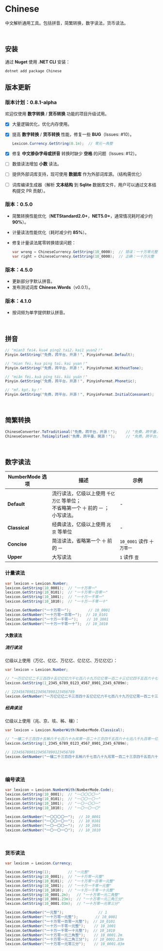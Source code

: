 # Chinese

中文解析通用工具。包括拼音，简繁转换，数字读法，货币读法。

<br/>

## 安装

通过 **Nuget** 使用 **.NET CLI** 安装：

```powershell
dotnet add package Chinese
```



## 版本更新

### 版本计划：0.8.1-alpha

欢迎仅使用 **数字转换** / **货币转换** 功能的项目升级试用。

- [x] 大量逻辑优化，优化内存使用。

- [x] 提高 **数字转换** / **货币转换** 性能，修复一些 **BUG**（Issues: #10）。

  ```csharp
  Lexicon.Currency.GetString(0.1m);  // 零元一角整
  ```

- [x] 修复 **中文掺杂字母或拼音** 转换时缺少 **空格** 的问题（Issues: #12）。

- [ ] 数值读法增加 **小数** 读法。

- [ ] 提供外部词库支持，现可使用 **数据库** 作为外部词库源。（结构需优化）

- [ ] 词库编译生成器（解析 **文本结构** 到 **Sqlite** 数据库文件，用户可以通过文本结构提交 PR 贡献）。

### 版本：0.5.0

- 简繁转换性能优化（**NETStandard2.0+**，**NET5.0+**，通常情况耗时减少约 **90%**）。

- 计量读法性能优化（耗时减少约 **85%**）。

- 修复计量读法尾零转换错误问题：

  ```csharp
  var wrong = ChineseCurrency.GetString(10_0000);  // 错误：一十万零元整
  var right = ChineseCurrency.GetString(10_0000);  // 正确：一十万元整
  ```

### 版本：4.5.0

- 更新部分字默认拼音。
- 发布测试词库 **Chinese.Words**（v0.0.1）。

### 版本：4.1.0

- 按词频为单字提供默认拼音。

<br/>

## 拼音

```c#
// "mian3 fei4，kua4 ping2 tai2，kai1 yuan2！"
Pinyin.GetString("免费，跨平台，开源！", PinyinFormat.Default);
```

```c#
// "mian fei，kua ping tai，kai yuan！"
Pinyin.GetString("免费，跨平台，开源！", PinyinFormat.WithoutTone);
```

```c#
// "miǎn fèi，kuà píng tái，kāi yuán！"
Pinyin.GetString("免费，跨平台，开源！", PinyinFormat.Phonetic);
```

```c#
// "mf，kpt，ky！"
Pinyin.GetString("免费，跨平台，开源！", PinyinFormat.InitialConsonant);
```

<br/>

## 简繁转换

```c#
ChineseConverter.ToTraditional("免费，跨平台，开源！");    // "免費，跨平臺，開源！"
ChineseConverter.ToSimplified("免費，跨平臺，開源！");     // "免费，跨平台，开源！"
```

<br/>

## 数字读法

| NumberMode 选项 | 描述                                                         | 示例                      |
| --------------- | ------------------------------------------------------------ | ------------------------- |
| **Default**     | 流行读法，亿级以上使用 `千亿` `万亿` 等单位；<br />不省略第一个 `十` 前的 `一` ；<br/>小写读法。 | -                         |
| **Classical**   | 经典读法，亿级以上使用 `兆` `京` 等单位                      | -                         |
| **Concise**     | 简洁读法，省略第一个 `十` 前的 `一`                          | `10_0001` 读作 `十万零一` |
| **Upper**       | 大写读法                                                     | `1` 读作 `壹`             |



### 计量读法

```c#
var lexicon = Lexicon.Number;
lexicon.GetString(10_0001);  // "一十万零一"
lexicon.GetString(10_0101);  // "一十万零一百零一"
lexicon.GetString(10_1001);  // "一十万一千零一"
lexicon.GetString(10_1010);  // "一十万一千零一十"

lexicon.GetNumber("一十万零一");        // 10_0001
lexicon.GetNumber("一十万零一百零一");  // 10_0101
lexicon.GetNumber("一十万一千零一");    // 10_1001
lexicon.GetNumber("一十万一千零一十");  // 10_1010
```

#### 大数读法

##### 流行读法

亿级以上使用（万亿、亿亿、万亿亿、亿亿亿、万亿亿亿）：

```csharp
var lexicon = Lexicon.Number;

// "一万亿亿亿二千三百四十五亿亿亿六千七百八十九万亿亿零一百二十三亿亿四千五百六十七万亿八千九百零一亿二千三百四十五万六千七百八十九"
lexicon.GetString(1_2345_6789_0123_4567_8901_2345_6789m);

// 12345678901234567890123456789
lexicon.GetNumber("一万亿亿亿二千三百四十五亿亿亿六千七百八十九万亿亿零一百二十三亿亿四千五百六十七万亿八千九百零一亿二千三百四十五万六千七百八十九");
```

##### 经典读法

亿级以上使用（兆、京、垓、秭、穰）：

```c#
var lexicon = Lexicon.NumberWith(NumberMode.Classical);

// "一穰二千三百四十五秭六千七百八十九垓零一百二十三京四千五百六十七兆八千九百零一亿二千三百四十五万六千七百八十九"
lexicon.GetString(1_2345_6789_0123_4567_8901_2345_6789m);

// 12345678901234567890123456789
lexicon.GetNumber("一穰二千三百四十五秭六千七百八十九垓零一百二十三京四千五百六十七兆八千九百零一亿二千三百四十五万六千七百八十九");
```

<br/>

### 编号读法

```c#
var lexicon = Lexicon.NumberWith(NumberMode.Code);
lexicon.GetString(10_0001);  // "一〇〇〇〇一"
lexicon.GetString(10_0101);  // "一〇〇一〇一"
lexicon.GetString(10_1001);  // "一〇一〇〇一"
lexicon.GetString(10_1010);  // "一〇一〇一〇"

lexicon.GetNumber("一〇〇〇〇一");  // 10_0001
lexicon.GetNumber("一〇〇一〇一");  // 10_0101
lexicon.GetNumber("一〇一〇〇一");  // 10_1001
lexicon.GetNumber("一〇一〇一〇");  // 10_1010
```

<br/>

### 货币读法

```c#
var lexicon = Lexicon.Currency;

lexicon.GetString(1);        // "一元整"
lexicon.GetString(10_0001);  // "一十万零一元整"
lexicon.GetString(10_0101);  // "一十万零一百零一元整"
lexicon.GetString(10_1001);  // "一十万一千零一元整"
lexicon.GetString(10_1010);  // "一十万一千零一十元整"
lexicon.GetString(10_0001.2m);   // "一十万零一元二角整"
lexicon.GetString(10_0001.23m);  // "一十万零一元二角三分"
lexicon.GetString(10_0001.03m);  // "一十万零一元零三分"

lexicon.GetNumber("一元整");                // 1
lexicon.GetNumber("一十万零一元整");        // 10_0001
lexicon.GetNumber("一十万零一百零一元整");  // 10_0101
lexicon.GetNumber("一十万一千零一元整");    // 10_1001
lexicon.GetNumber("一十万一千零一十元整");  // 10_1010
lexicon.GetNumber("一十万零一元二角整");    // 10_0001.2m
lexicon.GetNumber("一十万零一元二角三分");  // 10_0001.23m
lexicon.GetNumber("一十万零一元零三分");    // 10_0001.03m
```

<br/>